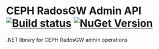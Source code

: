 # CEPH RadosGW Admin API [![Build status](https://ci.appveyor.com/api/projects/status/c79mw76vrvoinn8j?svg=true)](https://ci.appveyor.com/project/ClemPi/radosgwadminapi) [![NuGet Version](http://img.shields.io/nuget/v/Radosgw.AdminAPI.svg?style=flat)](https://www.nuget.org/packages/Radosgw.AdminAPI/)

.NET library for CEPH RadosGW admin operations
